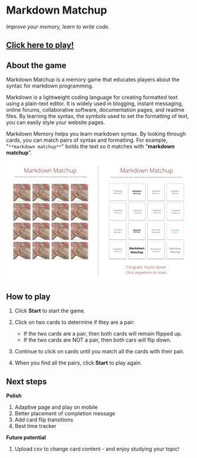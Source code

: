 # Markdown Matchup

*Improve your memory, learn to write code.*

## [Click here to play!](https://pages.git.generalassemb.ly/isinsus/game-project/)

## About the game

Markdown Matchup is a memory game that educates players about the syntac for markdown programming. 

Markdown is a lightweight coding language for creating formatted text using a plain-text editor. It is widely used in blogging, instant messaging, online forums, collaborative software, documentation pages, and readme files. By learning the syntax, the symbols used to set the formatting of text, you can easily style your website pages. 

Markdown Memory helps you learn markdown syntax. By looking through cards, you can match pairs of syntax and formatting. For example, "`**markdown matchup**`" bolds the text so it matches with "**markdown matchup**".

![Game frames](game-frames.png)


## How to play

1. Click **Start** to start the game.
2. Click on two cards to determine if they are a pair:

    * If the two cards are a pair, then both cards will remain flipped up. 
    * If the two cards are NOT a pair, then both cars will flip down.

3. Continue to click on cards until you match all the cards with their pair.
5. When you find all the pairs, click **Start** to play again.

## Next steps
**Polish**
1. Adaptive page and play on mobile
2. Better placement of completion message
3. Add card flip transitions
4. Best time tracker

**Future potential**
1. Upload csv to change card content - and enjoy studying your topic!
